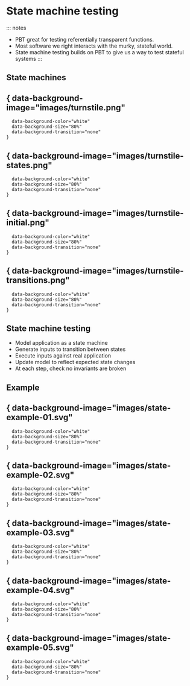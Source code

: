 # State machine testing

::: notes
- PBT great for testing referentially transparent functions.
- Most software we right interacts with the murky, stateful world.
- State machine testing builds on PBT to give us a way to test stateful systems
:::

## State machines

## { data-background-image="images/turnstile.png"
      data-background-color="white"
      data-background-size="80%"
      data-background-transition="none"
    }

## { data-background-image="images/turnstile-states.png"
      data-background-color="white"
      data-background-size="80%"
      data-background-transition="none"
    }

## { data-background-image="images/turnstile-initial.png"
      data-background-color="white"
      data-background-size="80%"
      data-background-transition="none"
    }

## { data-background-image="images/turnstile-transitions.png"
      data-background-color="white"
      data-background-size="80%"
      data-background-transition="none"
    }

## State machine testing

- Model application as a state machine
- Generate inputs to transition between states
- Execute inputs against real application
- Update model to reflect expected state changes
- At each step, check no invariants are broken

## Example

## { data-background-image="images/state-example-01.svg"
      data-background-color="white"
      data-background-size="80%"
      data-background-transition="none"
    }

## { data-background-image="images/state-example-02.svg"
      data-background-color="white"
      data-background-size="80%"
      data-background-transition="none"
    }

## { data-background-image="images/state-example-03.svg"
      data-background-color="white"
      data-background-size="80%"
      data-background-transition="none"
    }

## { data-background-image="images/state-example-04.svg"
      data-background-color="white"
      data-background-size="80%"
      data-background-transition="none"
    }

## { data-background-image="images/state-example-05.svg"
      data-background-color="white"
      data-background-size="80%"
      data-background-transition="none"
    }


